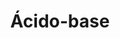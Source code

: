 ---
title: Ácido-base
summary: ""
tags:
- EBAU
- reacciones-químicas
- ácido-base
categories:
- Química

# Optional external URL for project (replaces project detail page).
external_link: "https://drive.google.com/file/d/1_I1AzcRtBctJ_BTd_J-hNWxpz2hGPRm9/view"

image:
  caption: https://www.reach-compliance.ch/downloads/GHS05_acid_red.png
  focal_point: Smart
---